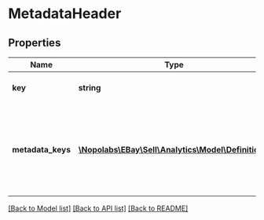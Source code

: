 # MetadataHeader

## Properties
Name | Type | Description | Notes
------------ | ------------- | ------------- | -------------
**key** | **string** | The header text for the dimension of the metadata being returned. For example: &amp;quot;key&amp;quot;: &amp;quot;LISTING_ID&amp;quot; | [optional] 
**metadata_keys** | [**\Nopolabs\EBay\Sell\Analytics\Model\Definition[]**](Definition.md) | The container that returns the metadata header information. For example: &amp;nbsp;&amp;quot;metadataKeys&amp;quot;: [ &amp;nbsp;&amp;nbsp;&amp;quot;key&amp;quot;: &amp;quot;LISTING_TITLE&amp;quot;, &amp;nbsp;&amp;nbsp;&amp;quot;localizedName&amp;quot;: &amp;quot;Listing title&amp;quot;, &amp;nbsp;&amp;nbsp;&amp;quot;dataType&amp;quot;: &amp;quot;STRING&amp;quot; | [optional] 

[[Back to Model list]](../README.md#documentation-for-models) [[Back to API list]](../README.md#documentation-for-api-endpoints) [[Back to README]](../README.md)


